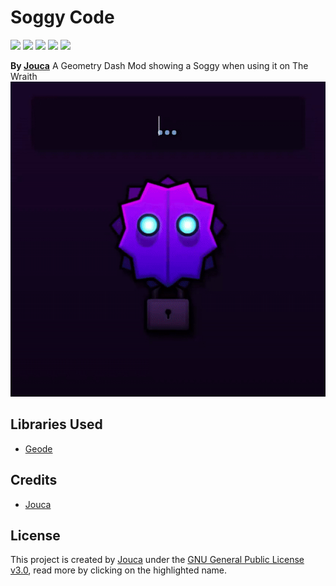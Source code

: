 # Soggy Code

<img src="https://img.shields.io/github/downloads/Jouca/Soggy-Code/total?style=for-the-badge" style="text-align: center;"></img>
<img src="https://img.shields.io/github/last-commit/Jouca/Soggy-Code?display_timestamp=committer&style=for-the-badge&color=ffA500" style="text-align: center;"></img>
<img src="https://img.shields.io/github/commit-activity/w/Jouca/Soggy-Code?style=for-the-badge" style="text-align: center;"></img>
<img src="https://img.shields.io/github/commits-since/Jouca/Soggy-Code/latest?style=for-the-badge" style="text-align: center;"></img>
<img src="https://img.shields.io/github/created-at/Jouca/Soggy-Code?style=for-the-badge" style="text-align: center;"></img>

**By [Jouca](https://github.com/Jouca)**
A Geometry Dash Mod showing a Soggy when using it on The Wraith
![Mod Example](resources/example.gif)

## Libraries Used
- [Geode](https://github.com/geode-sdk/geode)

## Credits
* [Jouca](https://twitter.com/JoucaJouca)

## License
This project is created by [Jouca](https://github.com/Jouca) under the [GNU General Public License v3.0](https://choosealicense.com/licenses/gpl-3.0/), read more by clicking on the highlighted name.
